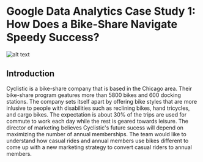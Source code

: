 # Google Data Analytics Case Study 1: How Does a Bike-Share Navigate Speedy Success?

![alt text](https://imgur.com/trZS04H)

## Introduction

Cyclistic is a bike-share company that is based in the Chicago area. Their bike-share program geatures more than 5800 bikes and 600 docking stations. The company sets itself apart by offering bike styles that are more inlusive to people with disabilities such as reclining bikes, hand tricycles, and cargo bikes. The expectation is about 30% of the trips are used for commute to work each day while the rest is geared towards leisure. The director of marketing believes Cyclistic's future sucess will depend on maximizing the number of annual memberships. The team would like to understand how casual rides and annual members use bikes different to come up with a new marketing strategy to convert casual riders to annual members. 

## 

